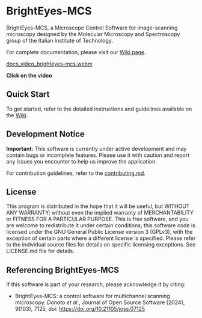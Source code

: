 # BrightEyes-MCS

BrightEyes-MCS, a Microscope Control Software for image-scanning microscopy designed by the Molecular Microscopy and Spectroscopy group of the Italian Institute of Technology. 

For complete documentation, please visit our [Wiki page](https://github.com/VicidominiLab/BrightEyes-MCS/wiki).

[docs_video_brighteyes-mcs.webm](https://user-images.githubusercontent.com/61466143/202733339-2524c826-74d9-4ebc-8885-56855706200f.webm)

<!-- [![video session](docs/video/brighteyes-frame.png)](https://user-images.githubusercontent.com/61466143/202123174-e9019c5c-bc9c-403d-b710-0516af8346b9.webm) -->
**Click on the video**

## Quick Start

To get started, refer to the detailed instructions and guidelines available on the [Wiki](https://github.com/VicidominiLab/BrightEyes-MCS/wiki).

## Development Notice

**Important:** This software is currently under active development and may contain bugs or incomplete features. Please use it with caution and report any issues you encounter to help us improve the application. 

For contribution guidelines, refer to the [contributing.md](CONTRIBUTING.md).

## License

This program is distributed in the hope that it will be useful, but WITHOUT ANY WARRANTY; without even the implied warranty of MERCHANTABILITY or FITNESS FOR A PARTICULAR PURPOSE. This is free software, and you are welcome to redistribute it under certain conditions; this software code is licensed under the GNU General Public License version 3 (GPLv3), with the exception of certain parts where a different license is specified. Please refer to the individual source files for details on specific licensing exceptions. See LICENSE.md file for details.



## Referencing BrightEyes-MCS

If this software is part of your research, please acknowledge it by citing:

- BrightEyes-MCS: a control software for multichannel scanning microscopy. _Donato et al._, Journal of Open Source Software (2024), 9(103), 7125, doi: https://doi.org/10.21105/joss.07125
